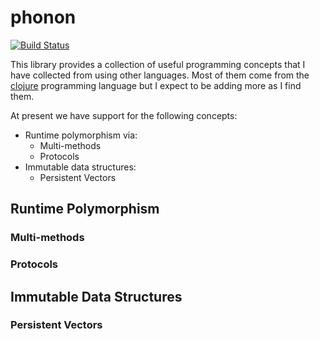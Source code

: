 phonon
======

[![Build Status](https://travis-ci.org/bahulneel/phonon.svg?branch=master)](https://travis-ci.org/bahulneel/phonon)

This library provides a collection of useful programming concepts that I have
collected from using other languages. Most of them come from the
[clojure](http://clojure.org) programming language but I expect to be adding more
as I find them.

At present we have support for the following concepts:

 - Runtime polymorphism via:
    - Multi-methods
    - Protocols
 - Immutable data structures:
    - Persistent Vectors

## Runtime Polymorphism

### Multi-methods

### Protocols

## Immutable Data Structures

### Persistent Vectors

